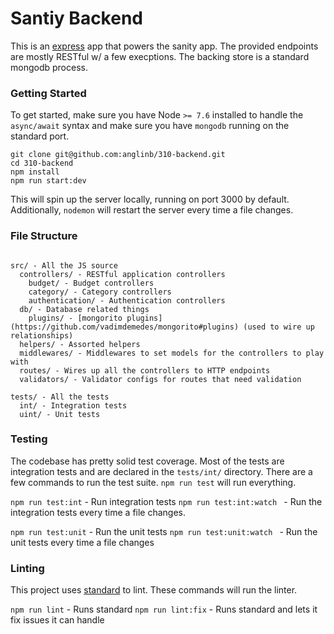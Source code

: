 Santiy Backend
===

This is an [express](https://expressjs.com/) app that powers the sanity app. The provided endpoints are mostly RESTful w/ a few execptions. The backing store is a standard mongodb process.

### Getting Started

To get started, make sure you have Node `>= 7.6` installed to handle the `async/await` syntax and make sure you have `mongodb` running on the standard port.

```
git clone git@github.com:anglinb/310-backend.git
cd 310-backend
npm install
npm run start:dev
```

This will spin up the server locally, running on port 3000 by default. Additionally, `nodemon` will restart the server every time a file changes. 


### File Structure

```

src/ - All the JS source
  controllers/ - RESTful application controllers
    budget/ - Budget controllers
    category/ - Category controllers
    authentication/ - Authentication controllers
  db/ - Database related things
    plugins/ - [mongorito plugins](https://github.com/vadimdemedes/mongorito#plugins) (used to wire up relationships)
  helpers/ - Assorted helpers
  middlewares/ - Middlewares to set models for the controllers to play with
  routes/ - Wires up all the controllers to HTTP endpoints
  validators/ - Validator configs for routes that need validation

tests/ - All the tests
  int/ - Integration tests
  uint/ - Unit tests

```


### Testing

The codebase has pretty solid test coverage. Most of the tests are integration tests and are declared in the `tests/int/` directory. There are a few commands to run the test suite. `npm run test` will run everything. 

`npm run test:int` - Run integration tests
`npm run test:int:watch ` - Run the integration tests every time a file changes.

`npm run test:unit` - Run the unit tests
`npm run test:unit:watch ` - Run the unit tests every time a file changes

### Linting

This project uses [standard](https://standardjs.com/) to lint. These commands will run the linter.

`npm run lint` - Runs standard
`npm run lint:fix` - Runs standard and lets it fix issues it can handle

